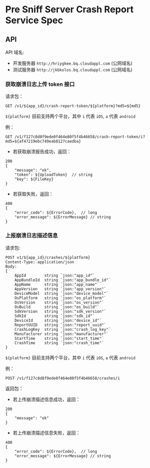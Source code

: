 # Pre Sniff Server Crash Report Service Spec

## API

API 域名:

* 开发服务器 `http://hriygkee.bq.cloudappl.com` (公网域名)
* 测试服务器 `http://jkbkolos.bq.cloudappl.com` (公网域名)

### 获取崩溃日志上传 token 接口

请求包：

```
GET /v1/${app_id}/crash-report-token/${platform}?md5=${md5}
```

`${platform}` 目前支持两个平台，其中 `i` 代表 `iOS`, `a` 代表 `android`

例：

```
GET /v1/f127c8d8f9ede0f464e80f5f4b46658/crash-report-token/i?md5=${af47219ebc749eab8127caedba}
```

- 若获取崩溃报告成功，返回：

```
200
{
	"message": "ok",
	"token": ${UploadToken}  // string
	"key": ${FileKey}
}
```

- 若获取失败，返回：

```
400
{
	"error_code": ${ErrorCode},  // long
	"error_message": ${ErrorMessage} // string
}
```

### 上报崩溃日志描述信息

请求包:

```
POST v1/${app_id}/crashes/${platform}
Content-Type: application/json
Body:
{
	AppId        string `json:"app_id"`
	AppBundleId  string `json:"app_bundle_id"`
	AppName      string `json:"app_name"`
	AppVersion   string `json:"app_version"`
	DeviceModel  string `json:"device_model"`
	OsPlatform   string `json:"os_platform"`
	OsVersion    string `json:"os_version"`
	OsBuild      string `json:"os_build"`
	SdkVersion   string `json:"sdk_version"`
	SdkId        string `json:"sdk_id"`
	DeviceId     string `json:"device_id"`
	ReportUUID   string `json:"report_uuid"`
	CrashLogKey  string `json:"crash_log_key"`
	Manufacturer string `json:"manufacturer"`
	StartTime    string `json:"start_time"`
	CrashTime    string `json:"crash_time"`
}
```

`${platform}` 目前支持两个平台，其中 `i` 代表 `iOS`, `a` 代表 `android`

例：

```
POST /v1/f127c8d8f9ede0f464e80f5f4b46658/crashes/i
```

返回包：

- 若上传崩溃描述信息成功，返回：

```
200
{
	"message": "ok"
}
```

- 若上传崩溃描述信息失败，返回：

```
400
{
	"error_code": ${ErrorCode},  // long
	"error_message": ${ErrorMessage} // string
}
```
